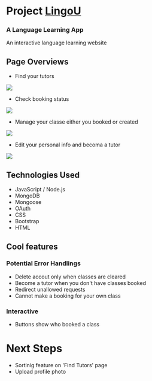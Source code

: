 # Project [LingoU](https://aqueous-oasis-27733-a8de969a1b47.herokuapp.com/)
### A Language Learning App

An interactive language learning website

## Page Overviews

- Find your tutors
<img src="./public/images/Screenshot 2023-11-09 at 11.28.49 AM.png">

- Check booking status
<img src="public/images/Screenshot 2023-11-09 at 11.31.40 AM.png">

- Manage your classe either you booked or created
<img src="public/images/Screenshot 2023-11-09 at 11.27.26 AM.png">

- Edit your personal info and becoma a tutor
<img src="public/images/Screenshot 2023-11-09 at 11.39.15 AM.png">

## Technologies Used

- JavaScript / Node.js
- MongoDB
- Mongoose
- OAuth
- CSS
- Bootstrap
- HTML

## Cool features
### Potential Error Handlings
- Delete accout only when classes are cleared
- Become a tutor when you don't have classes booked
- Redirect unallowed requests 
- Cannot make a booking for your own class
### Interactive
- Buttons show who booked a class


# Next Steps

- Sortinig feature on 'Find Tutors' page
- Upload profile photo 